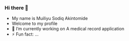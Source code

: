 ### Hi there 👋

<!--**k33ngTomide/k33ngTomide** is a ✨ _special_ ✨ repository because its `README.md` (this file) appears on your GitHub profile.-->

- My name is Muiliyu Sodiq Akintomide
- Welcome to my profile
- 🔭 I’m currently working on A medical record application
- ⚡ Fun fact: ...

